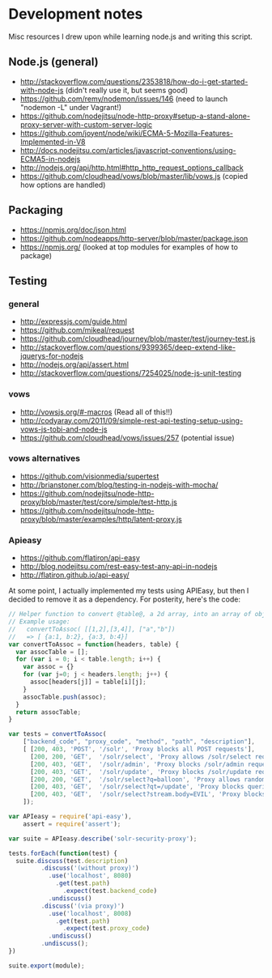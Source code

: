 # Development notes 

Misc resources I drew upon while learning node.js and writing this script.

## Node.js (general)

* http://stackoverflow.com/questions/2353818/how-do-i-get-started-with-node-js (didn't really use it, but seems good)
* https://github.com/remy/nodemon/issues/146 (need to launch "nodemon -L" under Vagrant!)
* https://github.com/nodejitsu/node-http-proxy#setup-a-stand-alone-proxy-server-with-custom-server-logic
* https://github.com/joyent/node/wiki/ECMA-5-Mozilla-Features-Implemented-in-V8
* http://docs.nodejitsu.com/articles/javascript-conventions/using-ECMA5-in-nodejs
* http://nodejs.org/api/http.html#http_http_request_options_callback
* https://github.com/cloudhead/vows/blob/master/lib/vows.js (copied how options are handled)

## Packaging

* https://npmjs.org/doc/json.html
* https://github.com/nodeapps/http-server/blob/master/package.json
* https://npmjs.org/ (looked at top modules for examples of how to package)

## Testing 

### general

* http://expressjs.com/guide.html
* https://github.com/mikeal/request
* https://github.com/cloudhead/journey/blob/master/test/journey-test.js
* http://stackoverflow.com/questions/9399365/deep-extend-like-jquerys-for-nodejs
* http://nodejs.org/api/assert.html
* http://stackoverflow.com/questions/7254025/node-js-unit-testing

### vows

* http://vowsjs.org/#-macros (Read all of this!!)
* http://codyaray.com/2011/09/simple-rest-api-testing-setup-using-vows-js-tobi-and-node-js
* https://github.com/cloudhead/vows/issues/257 (potential issue)

### vows alternatives

* https://github.com/visionmedia/supertest
* http://brianstoner.com/blog/testing-in-nodejs-with-mocha/
* https://github.com/nodejitsu/node-http-proxy/blob/master/test/core/simple/test-http.js
* https://github.com/nodejitsu/node-http-proxy/blob/master/examples/http/latent-proxy.js

### Apieasy

* https://github.com/flatiron/api-easy
* http://blog.nodejitsu.com/rest-easy-test-any-api-in-nodejs
* http://flatiron.github.io/api-easy/

At some point, I actually implemented my tests using APIEasy, but then I decided to remove it as a dependency.
For posterity, here's the code:

```js
// Helper function to convert @table@, a 2d array, into an array of objects.
// Example usage:
//   convertToAssoc( [[1,2],[3,4]], ["a","b"]) 
//   => [ {a:1, b:2}, {a:3, b:4}]
var convertToAssoc = function(headers, table) {
  var assocTable = [];
  for (var i = 0; i < table.length; i++) {
    var assoc = {}
    for (var j=0; j < headers.length; j++) {
      assoc[headers[j]] = table[i][j];
    }
    assocTable.push(assoc);
  }
  return assocTable;
}

var tests = convertToAssoc(
    ["backend_code", "proxy_code", "method", "path", "description"],
    [ [200, 403, 'POST', '/solr', 'Proxy blocks all POST requests'],
      [200, 200, 'GET',  '/solr/select', 'Proxy allows /solr/select requests'],
      [200, 403, 'GET',  '/solr/admin', 'Proxy blocks /solr/admin requests (not in whitelist)'],
      [200, 403, 'GET',  '/solr/update', 'Proxy blocks /solr/update requests (not in whitelist)'],
      [200, 200, 'GET',  '/solr/select?q=balloon', 'Proxy allows random /solr/select queries'],
      [200, 403, 'GET',  '/solr/select?qt=/update', 'Proxy blocks queries with qt= param'],
      [200, 403, 'GET',  '/solr/select?stream.body=EVIL', 'Proxy blocks queries with stream.* param']
    ]);

var APIeasy = require('api-easy'),
    assert = require('assert');

var suite = APIeasy.describe('solr-security-proxy');

tests.forEach(function(test) { 
  suite.discuss(test.description)
         .discuss('(without proxy)')
           .use('localhost', 8080)
             .get(test.path)
               .expect(test.backend_code)
           .undiscuss()
         .discuss('(via proxy)')
           .use('localhost', 8008)
             .get(test.path)
               .expect(test.proxy_code)
           .undiscuss()
         .undiscuss();
})

suite.export(module);
```
